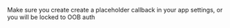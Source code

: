 Make sure you create create a placeholder callback in your app settings, or you will be locked to OOB auth